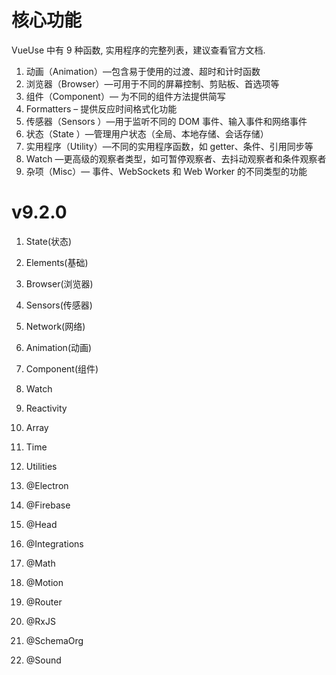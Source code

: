 # 核心功能

VueUse 中有 9 种函数, 实用程序的完整列表，建议查看官方文档.

1. 动画（Animation）—包含易于使用的过渡、超时和计时函数
2. 浏览器（Browser）—可用于不同的屏幕控制、剪贴板、首选项等
3. 组件（Component）— 为不同的组件方法提供简写
4. Formatters – 提供反应时间格式化功能
5. 传感器（Sensors ）—用于监听不同的 DOM 事件、输入事件和网络事件
6. 状态（State ）—管理用户状态（全局、本地存储、会话存储）
7. 实用程序（Utility）—不同的实用程序函数，如 getter、条件、引用同步等
8. Watch —更高级的观察者类型，如可暂停观察者、去抖动观察者和条件观察者
9. 杂项（Misc）— 事件、WebSockets 和 Web Worker 的不同类型的功能


# v9.2.0

1. State(状态)
2. Elements(基础)
3. Browser(浏览器)
4. Sensors(传感器)
5. Network(网络)
6. Animation(动画)
7. Component(组件)
8. Watch
9. Reactivity
10. Array
11. Time
12. Utilities

13. @Electron
14. @Firebase
15. @Head
16. @Integrations
17. @Math
18. @Motion
19. @Router
20. @RxJS
21. @SchemaOrg
22. @Sound
